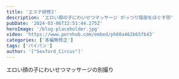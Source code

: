 ```yaml
---
title: 'エステ研修2'
description: 'エロい顔の子にわいせつマッサージ がっつり陰部をほぐす😻'
pubDate: '2024-03-06T12:51:44.275Z'
heroImage: '/blog-placeholder.jpg'
video: 'https://www.pornhub.com/embed/ph60a462b65fb43'
categories: ['本編無修正']
tags: ['パイパン']
author: '["Sexford_Circus"]'
---
```


エロい顔の子にわいせつマッサージの別撮り




